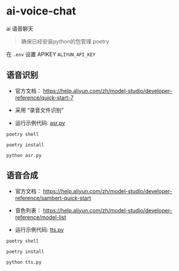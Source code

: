 # ai-voice-chat
ai 语音聊天


> 确保已经安装python的包管理 poetry

在 `.env` 设置 APIKEY `ALIYUN_API_KEY`


## 语音识别

- 官方文档： https://help.aliyun.com/zh/model-studio/developer-reference/quick-start-7

- 采用 “录音文件识别”

- 运行示例代码:  [asr.py](./asr.py)

```
poetry shell

poetry install

python asr.py

```


## 语音合成

- 官方文档： https://help.aliyun.com/zh/model-studio/developer-reference/sambert-quick-start

- 音色列表： https://help.aliyun.com/zh/model-studio/developer-reference/model-list

- 运行示例代码: [tts.py](./tts.py)

```
poetry shell

poetry install

python tts.py

```



